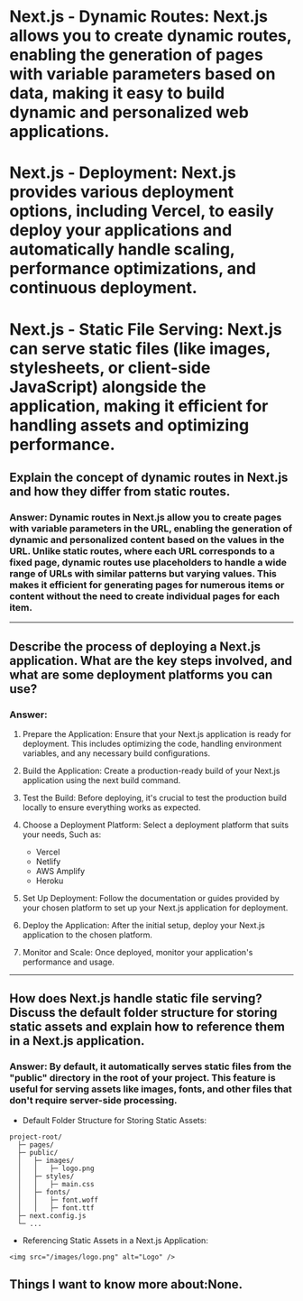 # Next.js - Dynamic Routes: Next.js allows you to create dynamic routes, enabling the generation of pages with variable parameters based on data, making it easy to build dynamic and personalized web applications.

# Next.js - Deployment: Next.js provides various deployment options, including Vercel, to easily deploy your applications and automatically handle scaling, performance optimizations, and continuous deployment.

# Next.js - Static File Serving: Next.js can serve static files (like images, stylesheets, or client-side JavaScript) alongside the application, making it efficient for handling assets and optimizing performance.


## Explain the concept of dynamic routes in Next.js and how they differ from static routes.

### Answer: Dynamic routes in Next.js allow you to create pages with variable parameters in the URL, enabling the generation of dynamic and personalized content based on the values in the URL. Unlike static routes, where each URL corresponds to a fixed page, dynamic routes use placeholders to handle a wide range of URLs with similar patterns but varying values. This makes it efficient for generating pages for numerous items or content without the need to create individual pages for each item.

---

## Describe the process of deploying a Next.js application. What are the key steps involved, and what are some deployment platforms you can use?

### Answer: 
1. Prepare the Application: Ensure that your Next.js application is ready for deployment. This includes optimizing the code, handling environment variables, and any necessary build configurations.

2. Build the Application: Create a production-ready build of your Next.js application using the next build command.

3. Test the Build: Before deploying, it's crucial to test the production build locally to ensure everything works as expected.

4. Choose a Deployment Platform: Select a deployment platform that suits your needs, Such as:

    - Vercel
    - Netlify
    - AWS Amplify
    - Heroku

5. Set Up Deployment: Follow the documentation or guides provided by your chosen platform to set up your Next.js application for deployment.

6. Deploy the Application: After the initial setup, deploy your Next.js application to the chosen platform.

7. Monitor and Scale: Once deployed, monitor your application's performance and usage.

---

## How does Next.js handle static file serving? Discuss the default folder structure for storing static assets and explain how to reference them in a Next.js application.

### Answer: By default, it automatically serves static files from the "public" directory in the root of your project. This feature is useful for serving assets like images, fonts, and other files that don't require server-side processing.

- Default Folder Structure for Storing Static Assets:

```
project-root/
  ├─ pages/
  ├─ public/
  │   ├─ images/
  │   │   ├─ logo.png
  │   ├─ styles/
  │   │   ├─ main.css
  │   ├─ fonts/
  │   │   ├─ font.woff
  │   │   ├─ font.ttf
  ├─ next.config.js
  └─ ...

```
- Referencing Static Assets in a Next.js Application:

```
<img src="/images/logo.png" alt="Logo" />
```

## Things I want to know more about:None.